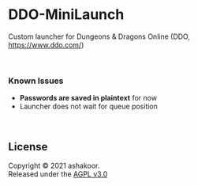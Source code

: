 # DDO-MiniLaunch

Custom launcher for Dungeons & Dragons Online (DDO, https://www.ddo.com/)

&nbsp;

### Known Issues

- **Passwords are saved in plaintext** for now
- Launcher does not wait for queue position

&nbsp;

## License
Copyright © 2021 ashakoor.  
Released under the [AGPL v3.0](COPYING.md)
